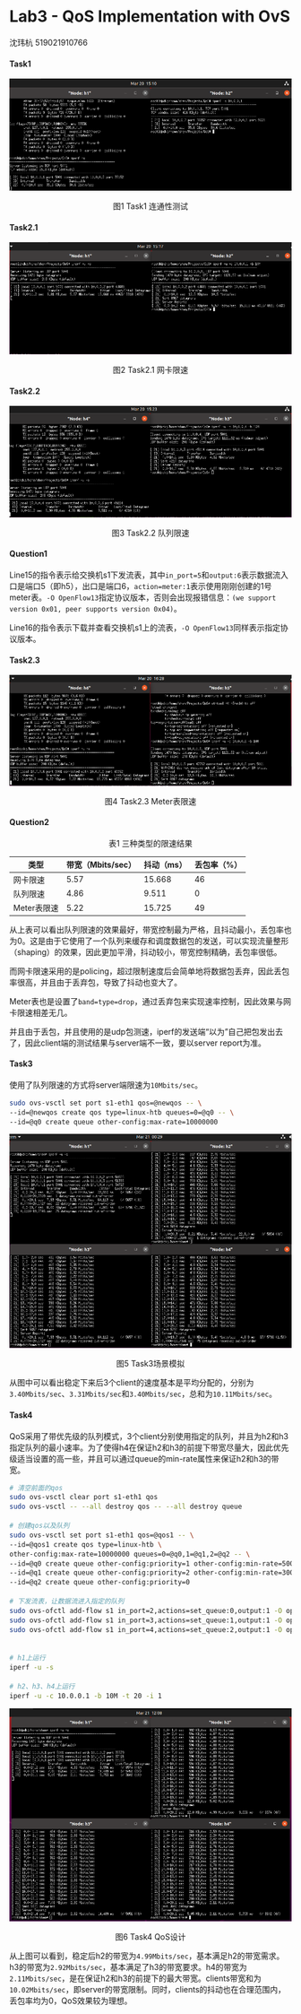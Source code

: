 # Lab3 - QoS Implementation with OvS

沈玮杭 519021910766

#### Task1

![task1](Lab3_Report.assets/task1.png)

<center>图1 Task1 连通性测试</center>

#### Task2.1

![task2.1](Lab3_Report.assets/task2.1.png)

<center>图2 Task2.1 网卡限速</center>

#### Task2.2

![task2.2](Lab3_Report.assets/task2.2.png)

<center>图3 Task2.2 队列限速</center>

#### Question1

Line15的指令表示给交换机s1下发流表，其中`in_port=5`和`output:6`表示数据流入口是端口5（即h5），出口是端口6，`action=meter:1`表示使用刚刚创建的1号meter表。`-O OpenFlow13`指定协议版本，否则会出现报错信息：`(we support version 0x01, peer supports version 0x04)`。

Line16的指令表示下载并查看交换机s1上的流表，`-O OpenFlow13`同样表示指定协议版本。



#### Task2.3

![task2.3](Lab3_Report.assets/task2.3.png)

<center>图4 Task2.3 Meter表限速</center>

#### Question2

<center>表1 三种类型的限速结果</center>

| 类型        | 带宽（Mbits/sec） | 抖动（ms） | 丢包率（%） |
| ----------- | ----------------- | ---------- | ----------- |
| 网卡限速    | 5.57              | 15.668     | 46          |
| 队列限速    | 4.86              | 9.511      | 0           |
| Meter表限速 | 5.22              | 15.725     | 49          |

从上表可以看出队列限速的效果最好，带宽控制最为严格，且抖动最小，丢包率也为0。这是由于它使用了一个队列来缓存和调度数据包的发送，可以实现流量整形（shaping）的效果，因此更加平滑，抖动较小，带宽控制精确，丢包率很低。

而网卡限速采用的是policing，超过限制速度后会简单地将数据包丢弃，因此丢包率很高，并且由于丢弃包，导致了抖动也变大了。

Meter表也是设置了`band=type=drop`，通过丢弃包来实现速率控制，因此效果与网卡限速相差无几。

并且由于丢包，并且使用的是udp包测速，iperf的发送端“以为”自己把包发出去了，因此client端的测试结果与server端不一致，要以server report为准。



#### Task3

使用了队列限速的方式将server端限速为`10Mbits/sec`。

```bash
sudo ovs-vsctl set port s1-eth1 qos=@newqos -- \
--id=@newqos create qos type=linux-htb queues=0=@q0 -- \
--id=@q0 create queue other-config:max-rate=10000000
```

![task3](Lab3_Report.assets/task3.png)

<center>图5 Task3场景模拟</center>

从图中可以看出稳定下来后3个client的速度基本是平均分配的，分别为`3.40Mbits/sec`、`3.31Mbits/sec`和`3.40Mbits/sec`，总和为`10.11Mbits/sec`。



#### Task4

QoS采用了带优先级的队列模式，3个client分别使用指定的队列，并且为h2和h3指定队列的最小速率。为了使得h4在保证h2和h3的前提下带宽尽量大，因此优先级适当设置的高一些，并且可以通过queue的min-rate属性来保证h2和h3的带宽。

```bash
# 清空前面的qos
sudo ovs-vsctl clear port s1-eth1 qos
sudo ovs-vsctl -- --all destroy qos -- --all destroy queue

# 创建qos以及队列
sudo ovs-vsctl set port s1-eth1 qos=@qos1 -- \
--id=@qos1 create qos type=linux-htb \
other-config:max-rate=10000000 queues=0=@q0,1=@q1,2=@q2 -- \
--id=@q0 create queue other-config:priority=1 other-config:min-rate=5000000 -- \
--id=@q1 create queue other-config:priority=2 other-config:min-rate=3000000 -- \
--id=@q2 create queue other-config:priority=0

# 下发流表，让数据流进入指定的队列
sudo ovs-ofctl add-flow s1 in_port=2,actions=set_queue:0,output:1 -O openflow13
sudo ovs-ofctl add-flow s1 in_port=3,actions=set_queue:1,output:1 -O openflow13
sudo ovs-ofctl add-flow s1 in_port=4,actions=set_queue:2,output:1 -O openflow13


# h1上运行
iperf -u -s

# h2、h3、h4上运行
iperf -u -c 10.0.0.1 -b 10M -t 20 -i 1
```

![task4](Lab3_Report.assets/task4.png)

<center>图6 Task4 QoS设计</center>

从上图可以看到，稳定后h2的带宽为`4.99Mbits/sec`，基本满足h2的带宽需求。h3的带宽为`2.92Mbits/sec`，基本满足了h3的带宽要求。h4的带宽为`2.11Mbits/sec`，是在保证h2和h3的前提下的最大带宽。clients带宽和为`10.02Mbits/sec`，即server的带宽限制。同时，clients的抖动也在合理范围内，丢包率均为0，QoS效果较为理想。


